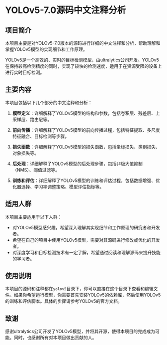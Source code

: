 # YOLOv5-7.0源码中文注释分析

## 项目简介

本项目主要是对YOLOv5-7.0版本的源码进行详细的中文注释和分析，帮助理解和掌握YOLOv5模型的实现细节和工作原理。

YOLOv5是一个高效的、实时的目标检测模型，由ultralytics公司开发。YOLOv5在保持较高检测精度的同时，实现了较快的检测速度，适用于在资源受限的设备上进行实时目标检测。

## 主要内容

本项目包括以下几个部分的中文注释和分析：

1. **模型定义**：详细解释了YOLOv5模型的结构和参数，包括卷积层、残差层、上采样层、路由层等。

2. **前向传播**：详细解释了YOLOv5模型的前向传播过程，包括特征提取、多尺度特征融合、目标检测等步骤。

3. **损失函数**：详细解释了YOLOv5模型的损失函数，包括坐标损失、类别损失、对象损失等。

4. **后处理**：详细解释了YOLOv5模型的后处理步骤，包括非极大值抑制（NMS）、阈值过滤等。

5. **训练和评估**：详细解释了YOLOv5模型的训练和评估过程，包括数据增强、优化器选择、学习率调整策略、模型评估指标等。

## 适用人群

本项目主要适用于以下人群：

- 对YOLOv5模型感兴趣，希望深入理解其实现细节和工作原理的研究者和开发者。
- 希望在自己的项目中使用YOLOv5模型，需要对其源码进行修改或优化的开发者。
- 对深度学习和目标检测技术有一定了解，希望通过阅读和理解源码来提升技能的学习者。

## 使用说明

本项目的源码和注释都在`yolov5`目录下，你可以直接在这个目录下查看和编辑文件。如果你希望运行模型，你需要首先安装YOLOv5的依赖库，然后使用YOLOv5的训练和评估脚本。具体的步骤请参考YOLOv5的官方文档。

## 致谢

感谢ultralytics公司开发了YOLOv5模型，并将其开源，使得本项目的完成成为可能。同时，也感谢所有对本项目做出贡献的人。

